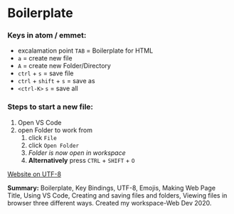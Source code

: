 # Boilerplate

### Keys in atom / emmet:

- excalamation point `TAB` = Boilerplate for HTML
- `a` = create new file
- `A` = create new Folder/Directory
- `ctrl` + `s` = save file
- `ctrl` + `shift` + `s` = save as
- `<ctrl-K>` `s` = save all


### Steps to start a new file:

1.  Open VS Code
1. open Folder to work from 
    1. click `File`
    1. click `Open Folder`
    1. *Folder is now open in workspace*
    1. **Alternatively** press `CTRL` + `SHIFT` + `O`
    
[Website on UTF-8](https://www.joelonsoftware.com/2003/10/08/the-absolute-minimum-every-software-developer-absolutely-positively-must-know-about-unicode-and-character-sets-no-excuses/)

**Summary:** Boilerplate, Key Bindings, UTF-8, Emojis, Making Web Page Title, Using VS Code, Creating and saving files and folders, Viewing files in browser three different ways. Created my workspace-Web Dev 2020.